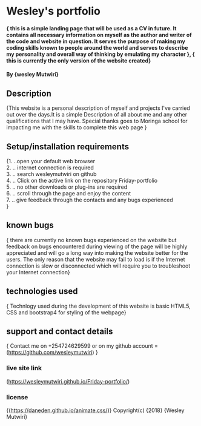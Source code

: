 # Wesley's portfolio
#### { this is a simple landing page that will be used as a CV in future. It contains all necessary information on myself as the author and writer of the code and website in question. It serves the purpose of making my coding skills known to people around the world and serves to describe my personality and overall way of thinking by emulating my character }, { this is currently the only version of the website created}
#### By **{wesley Mutwiri}**
## Description
{This website is a personal description of myself and projects I've carried out over the days.It is a simple Description of all about me and any other qualifications that I may have. Special thanks goes to Moringa school for impacting me with the skills to complete this web page }
## Setup/installation requirements
{1. ..open your default web browser<br>
2. .. internet connection is required <br>
3. .. search wesleymutwiri on github<br>
4. .. Click on the active link on the repository Friday-portfolio<br>
5. .. no other downloads or plug-ins are required <br>
6. .. scroll through the page and enjoy the content<br>
7. .. give feedback through the contacts and any bugs experienced<br> }
## known bugs
{ there are currently no known bugs experienced on the website but feedback on bugs encountered during viewing of the page will be highly appreciated and will go a long way into making the website better for the users. The only reason that the website may fail to load is if the Internet connection is slow or disconnected which will require you to troubleshoot your Internet connection}
## technologies used
{ Technlogy used during the development of this website is basic HTML5, CSS and bootstrap4 for styling of the webpage}
## support and contact details
{ Contact me on +254724629599 or on my github account = (https://github.com/wesleymutwiri) }
### live site link
(https://wesleymutwiri.github.io/Friday-portfolio/)
### license
{(https://daneden.github.io/animate.css/)}
Copyright(c) {2018} {Wesley Mutwiri}
